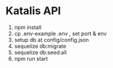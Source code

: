 # Katalis API

1. npm install
2. cp .env-example .env , set port & env
3. setup db at config/config.json
4. sequelize db:migrate
5. sequelize db:seed:all
6. npm run start